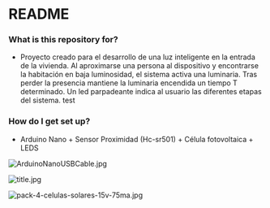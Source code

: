 # README #

### What is this repository for? ###

* Proyecto creado para el desarrollo de una luz inteligente en la entrada de la vivienda. Al aproximarse una persona al dispositivo y encontrarse la habitación en baja luminosidad, el sistema activa una luminaria. Tras perder la presencia mantiene la luminaria encendida un tiempo T determinado. Un led parpadeante indica al usuario las diferentes etapas del sistema.
test
### How do I get set up? ###

* Arduino Nano + Sensor Proximidad (Hc-sr501) + Célula fotovoltaica + LEDS

![ArduinoNanoUSBCable.jpg](https://bitbucket.org/repo/b4djXd/images/638479241-ArduinoNanoUSBCable.jpg)

![title.jpg](https://bitbucket.org/repo/b4djXd/images/1924932467-title.jpg)

![pack-4-celulas-solares-15v-75ma.jpg](https://bitbucket.org/repo/b4djXd/images/3481226116-pack-4-celulas-solares-15v-75ma.jpg)

